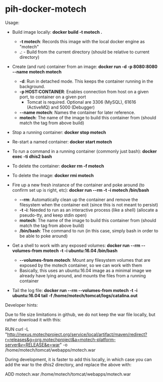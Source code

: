 pih-docker-motech
============================

Usage:

* Build image locally:  **docker build -t motech .**
  * **-t motech**: Records this image with the local docker engine as "motech"
  * **.**: - Build from the current directory (should be relative to current directory)
  
* Create (and run) container from an image:  **docker run -d -p 8080:8080 --name motech motech**
  * **-d**:  Run in detached mode.  This keeps the container running in the background.
  * **-p HOST:CONTAINER**: Enables connection from host on a given port, to container on a given port
    * Tomcat is required.  Optional are 3306 (MySQL), 61616 (ActiveMQ) and 5000 (Debugger)
  * **--name motech**: Names the container for later reference.
  * **motech**: The name of the image to build this container from (should match the tag from above build)

* Stop a running container:  **docker stop motech**
* Re-start a named container:  **docker start motech**
* To run a command in a running container (commonly just bash):  **docker exec -ti dhis2 bash**
* To delete the container:  **docker rm -f motech**
* To delete the image:  **docker rmi motech**

* Fire up a new fresh instance of the container and poke around (to confirm set up is right, etc):  **docker run --rm -t -i motech /bin/bash**
  * **--rm**:  Automatically clean up the container and remove the filesystem when the container exit (since this is not meant to persist)
  * **-t -i**: Needed to run as an interactive process (like a shell) (allocate a pseudo-tty, and keep stdin open)
  * **motech**: The name of the image to build this container from (should match the tag from above build)
  * **/bin/bash**: The command to run (in this case, simply bash in order to be able to poke around)

* Get a shell to work with any exposed volumes: **docker run --rm --volumes-from motech -t -i ubuntu:16.04 /bin/bash**
  * **--volumes-from motech**: Mount any filesystem volumes that are exposed by the motech container, so we can work with them
  * Basically, this uses an ubuntu:16.04 image as a minimal image we already have lying around, and mounts the files from a running container

* Tail the log file: **docker run --rm --volumes-from motech -t -i ubuntu:16.04 tail -f /home/motech/tomcat/logs/catalina.out**

Developer hints:

Due to file size limitations in github, we do not keep the war file locally, but rather download it with this:

RUN curl -L "http://nexus.motechproject.org/service/local/artifact/maven/redirect?r=releases&g=org.motechproject&a=motech-platform-server&v=RELEASE&e=war" -o /home/motech/tomcat/webapps/motech.war

During development, it is faster to add this locally, in which case you can add the war to the dhis2 directory, and replace the above with:

ADD motech.war /home/motech/tomcat/webapps/motech.war
